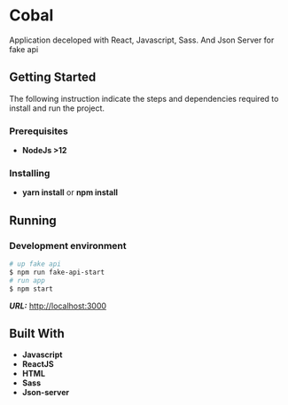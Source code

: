# Cobal
Application deceloped with React, Javascript, Sass. And Json Server for fake api

## Getting Started

The following instruction indicate the steps and dependencies required to install and run the project.

### Prerequisites

- **NodeJs >12**

### Installing

- **yarn install** or **npm install**

## Running

### Development environment

```bash
# up fake api
$ npm run fake-api-start
# run app
$ npm start
```

***URL:*** [http://localhost:3000](http://localhost:3000)

## Built With

- **Javascript**
- **ReactJS**
- **HTML**
-  **Sass**
-  **Json-server**